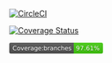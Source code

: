 [![CircleCI](https://circleci.com/gh/CiaranOtter/SCRUM_OF_THE_EARTH/tree/main.svg?style=svg)](https://circleci.com/gh/CiaranOtter/SCRUM_OF_THE_EARTH/tree/main)

[![Coverage Status](https://coveralls.io/repos/github/CiaranOtter/SCRUM_OF_THE_EARTH/badge.svg?branch=main)](https://coveralls.io/github/CiaranOtter/SCRUM_OF_THE_EARTH?branch=main)

<svg xmlns="http://www.w3.org/2000/svg" xmlns:xlink="http://www.w3.org/1999/xlink" width="170" height="20" role="img" aria-label="Coverage:branches: 97.61%"><title>Coverage:branches: 97.61%</title><linearGradient id="s" x2="0" y2="100%"><stop offset="0" stop-color="#bbb" stop-opacity=".1"/><stop offset="1" stop-opacity=".1"/></linearGradient><clipPath id="r"><rect width="170" height="20" rx="3" fill="#fff"/></clipPath><g clip-path="url(#r)"><rect width="117" height="20" fill="#555"/><rect x="117" width="53" height="20" fill="#4c1"/><rect width="170" height="20" fill="url(#s)"/></g><g fill="#fff" text-anchor="middle" font-family="Verdana,Geneva,DejaVu Sans,sans-serif" text-rendering="geometricPrecision" font-size="110"><text aria-hidden="true" x="595" y="150" fill="#010101" fill-opacity=".3" transform="scale(.1)" textLength="1070">Coverage:branches</text><text x="595" y="140" transform="scale(.1)" fill="#fff" textLength="1070">Coverage:branches</text><text aria-hidden="true" x="1425" y="150" fill="#010101" fill-opacity=".3" transform="scale(.1)" textLength="430">97.61%</text><text x="1425" y="140" transform="scale(.1)" fill="#fff" textLength="430">97.61%</text></g></svg>
